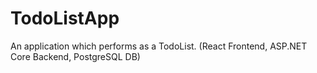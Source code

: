 # TodoListApp
An application which performs as a TodoList. (React Frontend, ASP.NET Core Backend, PostgreSQL DB)
